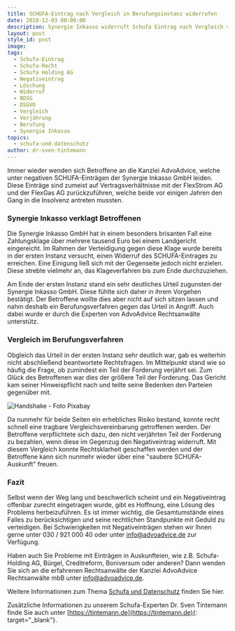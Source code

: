 ```yaml
---
title: SCHUFA-Eintrag nach Vergleich in Berufungsinstanz widerrufen
date: 2018-12-03 00:00:00
description: Synergie Inkasso widerruft Schufa Eintrag nach Vergleich vor OLG Oldenburg
layout: post
style_id: post
image:
tags:
  - Schufa-Eintrag
  - Schufa-Recht
  - Schufa Holding AG
  - Negativeintrag
  - Löschung
  - Widerruf
  - BDSG
  - DSGVO
  - Vergleich
  - Verjährung
  - Berufung
  - Synergie Inkasso
topics:
  - schufa-und-datenschutz
author: dr-sven-tintemann
---
```

Immer wieder wenden sich Betroffene an die Kanzlei AdvoAdvice, welche unter negativen SCHUFA-Einträgen der Synergie Inkasso GmbH leiden. Diese Einträge sind zumeist auf Vertragsverhältnisse mit der FlexStrom AG und der FlexGas AG zurückzuführen, welche beide vor einigen Jahren den Gang in die Insolvenz antreten mussten.

### Synergie Inkasso verklagt Betroffenen

Die Synergie Inkasso GmbH hat in einem besonders brisanten Fall eine Zahlungsklage über mehrere tausend Euro bei einem Landgericht eingereicht. Im Rahmen der Verteidigung gegen diese Klage wurde bereits in der ersten Instanz versucht, einen Widerruf des SCHUFA-Eintrages zu erreichen. Eine Einigung ließ sich mit der Gegenseite jedoch nicht erzielen. Diese strebte vielmehr an, das Klageverfahren bis zum Ende durchzuziehen.

Am Ende der ersten Instanz stand ein sehr deutliches Urteil zugunsten der Synergie Inkasso GmbH. Diese fühlte sich daher in ihrem Vorgehen bestätigt. Der Betroffene wollte dies aber nicht auf sich sitzen lassen und nahm deshalb ein Berufungsverfahren gegen das Urteil in Angriff. Auch dabei wurde er durch die Experten von AdvoAdvice Rechtsanwälte unterstütz.

### Vergleich im Berufungsverfahren

Obgleich das Urteil in der ersten Instanz sehr deutlich war, gab es weiterhin nicht abschließend beantwortete Rechtsfragen. Im Mittelpunkt stand wie so häufig die Frage, ob zumindest ein Teil der Forderung verjährt sei. Zum Glück des Betroffenen war dies der größere Teil der Forderung. Das Gericht kam seiner Hinweispflicht nach und teilte seine Bedenken den Parteien gegenüber mit.

![Handshake - Foto Pixabay](/uploads/shaking-hands-3091906-640.jpg "Vergleich vor OLG Oldenburg geschlossen")

Da nunmehr für beide Seiten ein erhebliches Risiko bestand, konnte recht schnell eine tragbare Vergleichsvereinbarung getroffenen werden. Der Betroffene verpflichtete sich dazu, den nicht verjährten Teil der Forderung zu bezahlen, wenn diese im Gegenzug den Negativeintrag widerruft. Mit diesem Vergleich konnte Rechtsklarheit geschaffen werden und der Betroffene kann sich nunmehr wieder über eine "saubere SCHUFA-Auskunft" freuen.

### Fazit

Selbst wenn der Weg lang und beschwerlich scheint und ein Negativeintrag offenbar zurecht eingetragen wurde, gibt es Hoffnung, eine Lösung des Problems herbeizuführen. Es ist immer wichtig, die Gesamtumstände eines Falles zu berücksichtigen und seine rechtlichen Standpunkte mit Geduld zu verteidigen. Bei Schwierigkeiten mit Negativeinträgen stehen wir Ihnen gerne unter 030 / 921 000 40 oder unter info@advoadvice.de zur Verfügung.

Haben auch Sie Probleme mit Einträgen in Auskunfteien, wie z.B. Schufa-Holding AG, Bürgel, Creditreform, Boniversum oder anderen? Dann wenden Sie sich an die erfahrenen Rechtsanwälte der Kanzlei AdvoAdvice Rechtsanwälte mbB unter [info@advoadvice.de](mailto:info@advoadvice.de).

Weitere Informationen zum Thema [Schufa und Datenschutz](/themen/schufa-und-datenschutz/)&nbsp;finden Sie hier.&nbsp;

Zusätzliche Informationen zu unserem Schufa-Experten Dr. Sven Tintemann finde Sie auch unter [https://tintemann.de](https://tintemann.de){: target="_blank"}.